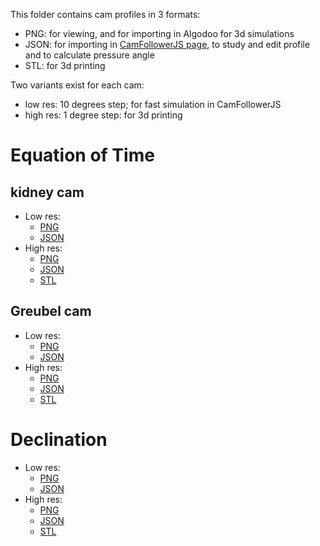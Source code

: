 This folder contains cam profiles in 3 formats:

- PNG: for viewing, and for importing in Algodoo for 3d simulations
- JSON: for importing in [CamFollowerJS page](https://jumpjack.github.io/CamFollowerJS/), to study and edit profile and to calculate pressure angle
- STL: for 3d printing

Two variants exist for each cam:
- low res: 10 degrees step; for fast simulation in CamFollowerJS
- high res: 1 degree step: for 3d printing

# Equation of Time

## kidney cam

- Low res:
    - [PNG](https://github.com/jumpjack/heliostat/blob/main/cams/kidneyCam10.png)
    - [JSON](https://github.com/jumpjack/heliostat/blob/main/cams/kidneyCam10.json)
- High res:
    - [PNG](https://github.com/jumpjack/heliostat/blob/main/cams/kidneyCam.png)
    - [JSON](https://github.com/jumpjack/heliostat/blob/main/cams/kidneyCam.json)
    - [STL](https://github.com/jumpjack/heliostat/blob/main/cams/kidneyCam.stl)
 
## Greubel cam

- Low res:
    - [PNG](https://github.com/jumpjack/heliostat/blob/main/cams/GreubelCam10.png)
    - [JSON](https://github.com/jumpjack/heliostat/blob/main/cams/GreubelCam10.json)
- High res:
    - [PNG](https://github.com/jumpjack/heliostat/blob/main/cams/GreubelCam.png)
    - [JSON](https://github.com/jumpjack/heliostat/blob/main/cams/GreubelCam.json)
    - [STL](https://github.com/jumpjack/heliostat/blob/main/cams/GreubelCam.stl)

# Declination

- Low res:
    - [PNG](https://github.com/jumpjack/heliostat/blob/main/cams/declinationCam10.png)
    - [JSON](https://github.com/jumpjack/heliostat/blob/main/cams/declinationCam10.json)
- High res:
    - [PNG](https://github.com/jumpjack/heliostat/blob/main/cams/declinationCam.png)
    - [JSON](https://github.com/jumpjack/heliostat/blob/main/cams/declinationCam.json)
    - [STL](https://github.com/jumpjack/heliostat/blob/main/cams/declinationCam.stl)
 
